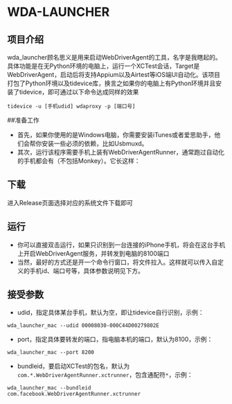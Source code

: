 # WDA-LAUNCHER

## 项目介绍
wda_launcher顾名思义是用来启动WebDriverAgent的工具，名字是我瞎起的。具体功能是在无Python环境的电脑上，运行一个XCTest会话，Target是WebDriverAgent，启动后将支持Appium以及Airtest等iOS端UI自动化。该项目打包了Python环境以及tidevice库，换言之如果你的电脑上有Python环境并且安装了tidevice，即可通过以下命令达成同样的效果
```
tidevice -u [手机udid] wdaproxy -p [端口号]
```


##准备工作
- 首先，如果你使用的是Windows电脑，你需要安装iTunes或者爱思助手，他们会帮你安装一些必须的依赖，比如Usbmuxd。
- 其次，运行该程序需要手机上装有WebDriverAgentRunner，通常跑过自动化的手机都会有（不包括Monkey）。它长这样：


## 下载
进入Release页面选择对应的系统文件下载即可


## 运行
- 你可以直接双击运行，如果只识别到一台连接的iPhone手机，将会在这台手机上开启WebDriverAgent服务，并转发到电脑的8100端口
- 当然，最好的方式还是开一个命令行窗口，将文件拉入。这样就可以传入自定义的手机id、端口号等，具体参数说明见下方。


## 接受参数
- udid，指定具体某台手机，默认为空，即让tidevice自行识别，示例：
```
wda_launcher_mac --udid 00008030-000C44D00279802E
```

- port，指定具体要转发的端口，指电脑本机的端口，默认为8100，示例：
```
wda_launcher_mac --port 8200
```

- bundleid，要启动XCTest的包名，默认为`com.*.WebDriverAgentRunner.xctrunner`，包含通配符`*`，示例：
```
wda_launcher_mac --bundleid com.facebook.WebDriverAgentRunner.xctrunner
```
  

